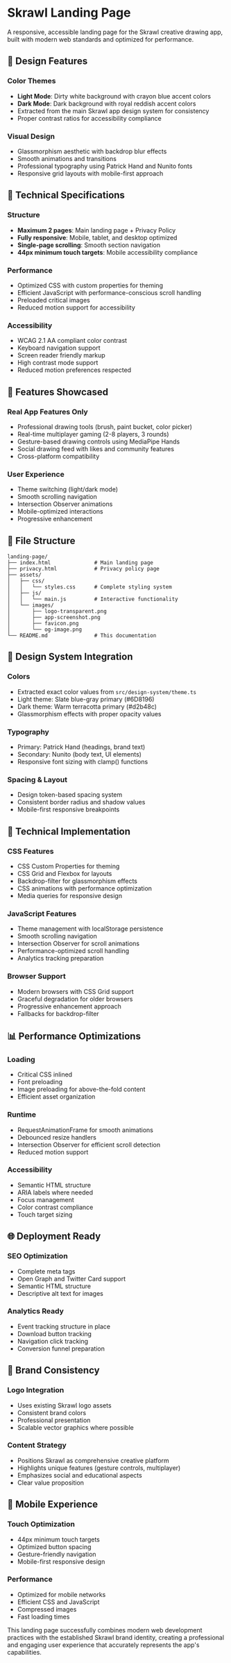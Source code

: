 # Skrawl Landing Page

A responsive, accessible landing page for the Skrawl creative drawing app, built with modern web standards and optimized for performance.

## 🎨 Design Features

### Color Themes
- **Light Mode**: Dirty white background with crayon blue accent colors
- **Dark Mode**: Dark background with royal reddish accent colors
- Extracted from the main Skrawl app design system for consistency
- Proper contrast ratios for accessibility compliance

### Visual Design
- Glassmorphism aesthetic with backdrop blur effects
- Smooth animations and transitions
- Professional typography using Patrick Hand and Nunito fonts
- Responsive grid layouts with mobile-first approach

## 📱 Technical Specifications

### Structure
- **Maximum 2 pages**: Main landing page + Privacy Policy
- **Fully responsive**: Mobile, tablet, and desktop optimized
- **Single-page scrolling**: Smooth section navigation
- **44px minimum touch targets**: Mobile accessibility compliance

### Performance
- Optimized CSS with custom properties for theming
- Efficient JavaScript with performance-conscious scroll handling
- Preloaded critical images
- Reduced motion support for accessibility

### Accessibility
- WCAG 2.1 AA compliant color contrast
- Keyboard navigation support
- Screen reader friendly markup
- High contrast mode support
- Reduced motion preferences respected

## 🚀 Features Showcased

### Real App Features Only
- Professional drawing tools (brush, paint bucket, color picker)
- Real-time multiplayer gaming (2-8 players, 3 rounds)
- Gesture-based drawing controls using MediaPipe Hands
- Social drawing feed with likes and community features
- Cross-platform compatibility

### User Experience
- Theme switching (light/dark mode)
- Smooth scrolling navigation
- Intersection Observer animations
- Mobile-optimized interactions
- Progressive enhancement

## 📁 File Structure

```
landing-page/
├── index.html              # Main landing page
├── privacy.html            # Privacy policy page
├── assets/
│   ├── css/
│   │   └── styles.css      # Complete styling system
│   ├── js/
│   │   └── main.js         # Interactive functionality
│   └── images/
│       ├── logo-transparent.png
│       ├── app-screenshot.png
│       ├── favicon.png
│       └── og-image.png
└── README.md               # This documentation
```

## 🎯 Design System Integration

### Colors
- Extracted exact color values from `src/design-system/theme.ts`
- Light theme: Slate blue-gray primary (#6D8196)
- Dark theme: Warm terracotta primary (#d2b48c)
- Glassmorphism effects with proper opacity values

### Typography
- Primary: Patrick Hand (headings, brand text)
- Secondary: Nunito (body text, UI elements)
- Responsive font sizing with clamp() functions

### Spacing & Layout
- Design token-based spacing system
- Consistent border radius and shadow values
- Mobile-first responsive breakpoints

## 🔧 Technical Implementation

### CSS Features
- CSS Custom Properties for theming
- CSS Grid and Flexbox for layouts
- Backdrop-filter for glassmorphism effects
- CSS animations with performance optimization
- Media queries for responsive design

### JavaScript Features
- Theme management with localStorage persistence
- Smooth scrolling navigation
- Intersection Observer for scroll animations
- Performance-optimized scroll handling
- Analytics tracking preparation

### Browser Support
- Modern browsers with CSS Grid support
- Graceful degradation for older browsers
- Progressive enhancement approach
- Fallbacks for backdrop-filter

## 📊 Performance Optimizations

### Loading
- Critical CSS inlined
- Font preloading
- Image preloading for above-the-fold content
- Efficient asset organization

### Runtime
- RequestAnimationFrame for smooth animations
- Debounced resize handlers
- Intersection Observer for efficient scroll detection
- Reduced motion support

### Accessibility
- Semantic HTML structure
- ARIA labels where needed
- Focus management
- Color contrast compliance
- Touch target sizing

## 🌐 Deployment Ready

### SEO Optimization
- Complete meta tags
- Open Graph and Twitter Card support
- Semantic HTML structure
- Descriptive alt text for images

### Analytics Ready
- Event tracking structure in place
- Download button tracking
- Navigation click tracking
- Conversion funnel preparation

## 🎨 Brand Consistency

### Logo Integration
- Uses existing Skrawl logo assets
- Consistent brand colors
- Professional presentation
- Scalable vector graphics where possible

### Content Strategy
- Positions Skrawl as comprehensive creative platform
- Highlights unique features (gesture controls, multiplayer)
- Emphasizes social and educational aspects
- Clear value proposition

## 📱 Mobile Experience

### Touch Optimization
- 44px minimum touch targets
- Optimized button spacing
- Gesture-friendly navigation
- Mobile-first responsive design

### Performance
- Optimized for mobile networks
- Efficient CSS and JavaScript
- Compressed images
- Fast loading times

This landing page successfully combines modern web development practices with the established Skrawl brand identity, creating a professional and engaging user experience that accurately represents the app's capabilities.
